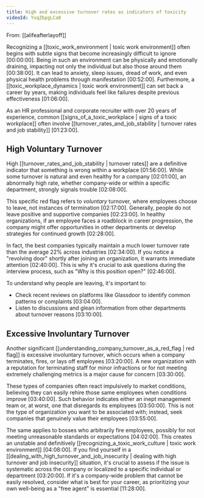 ```yaml
---
title: High and excessive turnover rates as indicators of toxicity
videoId: YxqZbpgLCa8
---
```


From: [[alifeafterlayoff]] <br/> 

Recognizing a [[toxic_work_environment | toxic work environment]] often begins with subtle signs that become increasingly difficult to ignore <a class="yt-timestamp" data-t="00:00:00">[00:00:00]</a>. Being in such an environment can be physically and emotionally draining, impacting not only the individual but also those around them <a class="yt-timestamp" data-t="00:38:00">[00:38:00]</a>. It can lead to anxiety, sleep issues, dread of work, and even physical health problems through manifestation <a class="yt-timestamp" data-t="00:52:00">[00:52:00]</a>. Furthermore, a [[toxic_workplace_dynamics | toxic work environment]] can set back a career by years, making individuals feel like failures despite previous effectiveness <a class="yt-timestamp" data-t="01:06:00">[01:06:00]</a>.

As an HR professional and corporate recruiter with over 20 years of experience, common [[signs_of_a_toxic_workplace | signs of a toxic workplace]] often involve [[turnover_rates_and_job_stability | turnover rates and job stability]] <a class="yt-timestamp" data-t="01:23:00">[01:23:00]</a>.

## High Voluntary Turnover

High [[turnover_rates_and_job_stability | turnover rates]] are a definitive indicator that something is wrong within a workplace <a class="yt-timestamp" data-t="01:56:00">[01:56:00]</a>. While some turnover is natural and even healthy for a company <a class="yt-timestamp" data-t="02:01:00">[02:01:00]</a>, an abnormally high rate, whether company-wide or within a specific department, strongly signals trouble <a class="yt-timestamp" data-t="02:08:00">[02:08:00]</a>.

This specific red flag refers to *voluntary* turnover, where employees choose to leave, not instances of termination <a class="yt-timestamp" data-t="02:17:00">[02:17:00]</a>. Generally, people do not leave positive and supportive companies <a class="yt-timestamp" data-t="02:23:00">[02:23:00]</a>. In healthy organizations, if an employee faces a roadblock in career progression, the company might offer opportunities in other departments or develop strategies for continued growth <a class="yt-timestamp" data-t="02:28:00">[02:28:00]</a>.

In fact, the best companies typically maintain a much lower turnover rate than the average 22% across industries <a class="yt-timestamp" data-t="02:34:00">[02:34:00]</a>. If you notice a "revolving door" shortly after joining an organization, it warrants immediate attention <a class="yt-timestamp" data-t="02:40:00">[02:40:00]</a>. This is why it's crucial to ask questions during the interview process, such as "Why is this position open?" <a class="yt-timestamp" data-t="02:46:00">[02:46:00]</a>.

To understand why people are leaving, it's important to:
*   Check recent reviews on platforms like Glassdoor to identify common patterns or complaints <a class="yt-timestamp" data-t="03:04:00">[03:04:00]</a>.
*   Listen to discussions and glean information from other departments about turnover reasons <a class="yt-timestamp" data-t="03:10:00">[03:10:00]</a>.

## Excessive Involuntary Turnover

Another significant [[understanding_company_turnover_as_a_red_flag | red flag]] is excessive involuntary turnover, which occurs when a company terminates, fires, or lays off employees <a class="yt-timestamp" data-t="03:20:00">[03:20:00]</a>. A new organization with a reputation for terminating staff for minor infractions or for not meeting extremely challenging metrics is a major cause for concern <a class="yt-timestamp" data-t="03:30:00">[03:30:00]</a>.

These types of companies often react impulsively to market conditions, believing they can easily rehire those same employees when conditions improve <a class="yt-timestamp" data-t="03:40:00">[03:40:00]</a>. Such behavior indicates either an inept management team or, at worst, one that disregards its employees <a class="yt-timestamp" data-t="03:50:00">[03:50:00]</a>. This is not the type of organization you want to be associated with; instead, seek companies that genuinely value their employees <a class="yt-timestamp" data-t="03:55:00">[03:55:00]</a>.

The same applies to bosses who arbitrarily fire employees, possibly for not meeting unreasonable standards or expectations <a class="yt-timestamp" data-t="04:02:00">[04:02:00]</a>. This creates an unstable and definitively [[recognizing_a_toxic_work_culture | toxic work environment]] <a class="yt-timestamp" data-t="04:08:00">[04:08:00]</a>. If you find yourself in a [[dealing_with_high_turnover_and_job_insecurity | dealing with high turnover and job insecurity]] situation, it's crucial to assess if the issue is systematic across the company or localized to a specific individual or department <a class="yt-timestamp" data-t="03:20:00">[03:20:00]</a>. If it's a company-wide problem that cannot be easily resolved, consider what is best for your career, as prioritizing your own well-being as a "free agent" is essential <a class="yt-timestamp" data-t="11:28:00">[11:28:00]</a>.